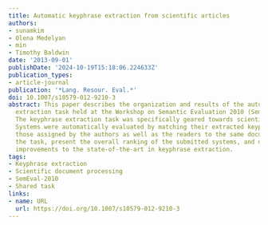 ```yaml
---
title: Automatic keyphrase extraction from scientific articles
authors:
- sunamkim
- Olena Medelyan
- min
- Timothy Baldwin
date: '2013-09-01'
publishDate: '2024-10-19T15:18:06.224633Z'
publication_types:
- article-journal
publication: '*Lang. Resour. Eval.*'
doi: 10.1007/s10579-012-9210-3
abstract: This paper describes the organization and results of the automatic keyphrase
  extraction task held at the Workshop on Semantic Evaluation 2010 (SemEval-2010).
  The keyphrase extraction task was specifically geared towards scientific articles.
  Systems were automatically evaluated by matching their extracted keyphrases against
  those assigned by the authors as well as the readers to the same documents. We outline
  the task, present the overall ranking of the submitted systems, and discuss the
  improvements to the state-of-the-art in keyphrase extraction.
tags:
- Keyphrase extraction
- Scientific document processing
- SemEval-2010
- Shared task
links:
- name: URL
  url: https://doi.org/10.1007/s10579-012-9210-3
---
```

